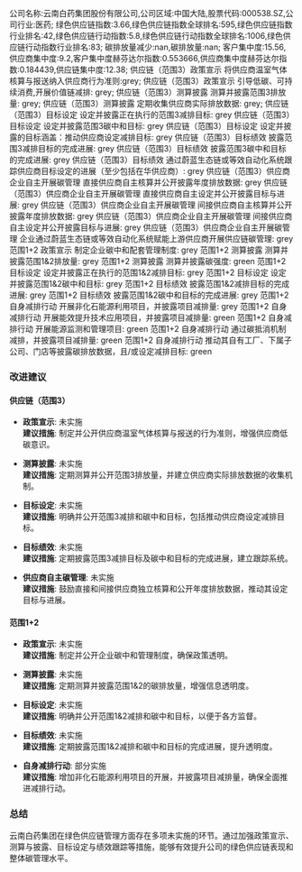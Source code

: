 公司名称:云南白药集团股份有限公司,公司区域:中国大陆,股票代码:000538.SZ,公司行业:医药;        绿色供应链指数:3.66,绿色供应链指数全球排名:595,绿色供应链指数行业排名:42,绿色供应链行动指数:5.8,绿色供应链行动指数全球排名:1006,绿色供应链行动指数行业排名:83;        碳排放量减少:nan,碳排放量:nan;        客户集中度:15.56,供应商集中度:9.2,客户集中度赫芬达尔指数:0.553666,供应商集中度赫芬达尔指数:0.184439,供应链集中度:12.38;        供应链（范围3）政策宣示 将供应商温室气体核算与报送纳入供应商行为准则:grey;        供应链（范围3）政策宣示 引导低碳、可持续消费,开展价值链减排: grey;        供应链（范围3）测算披露 测算并披露范围3排放量: grey;        供应链（范围3）测算披露 定期收集供应商实际排放数据: grey;        供应链（范围3）目标设定 设定并披露正在执行的范围3减排目标: grey        供应链（范围3）目标设定 设定并披露范围3碳中和目标: grey        供应链（范围3）目标设定 设定并披露的目标涵盖：推动供应商设定减排目标: grey        供应链（范围3）目标绩效 披露范围3减排目标的完成进展: grey        供应链（范围3）目标绩效 披露范围3碳中和目标的完成进展: grey        供应链（范围3）目标绩效 通过蔚蓝生态链或等效自动化系统跟踪供应商目标设定的进展（至少包括在华供应商）: grey        供应链（范围3）供应商企业自主开展碳管理 直接供应商自主核算并公开披露年度排放数据: grey        供应链（范围3）供应商企业自主开展碳管理 直接供应商自主设定并公开披露目标与进展: grey        供应链（范围3）供应商企业自主开展碳管理 间接供应商自主核算并公开披露年度排放数据: grey        供应链（范围3）供应商企业自主开展碳管理 间接供应商自主设定并公开披露目标与进展: grey        供应链（范围3）供应商企业自主开展碳管理 企业通过蔚蓝生态链或等效自动化系统赋能上游供应商开展供应链碳管理: grey        范围1+2 政策宣示 制定企业碳中和配套管理制度: grey        范围1+2 测算披露 测算并披露范围1&2排放量: grey        范围1+2 测算披露 测算并披露碳强度: green        范围1+2 目标设定 设定并披露正在执行的范围1&2减排目标: grey        范围1+2 目标设定 设定并披露范围1&2碳中和目标: grey        范围1+2 目标绩效 披露范围1&2减排目标的完成进展: grey        范围1+2 目标绩效 披露范围1&2碳中和目标的完成进展: grey        范围1+2 自身减排行动 开展非化石能源利用项目，并披露项目减排量: grey        范围1+2 自身减排行动 开展能效提升技术应用项目，并披露项目减排量: green        范围1+2 自身减排行动 开展能源监测和管理项目: green        范围1+2 自身减排行动 通过碳抵消机制减排，并披露项目减排量: green        范围1+2 自身减排行动 推动其自有工厂、下属子公司、门店等披露碳排放数据，且/或设定减排目标: green
### 改进建议

#### 供应链（范围3）

- **政策宣示**: 未实施  
  **建议措施**: 制定并公开供应商温室气体核算与报送的行为准则，增强供应商低碳意识。

- **测算披露**: 未实施  
  **建议措施**: 定期测算并公开范围3排放量，并建立供应商实际排放数据的收集机制。

- **目标设定**: 未实施  
  **建议措施**: 明确并公开范围3减排和碳中和目标，包括推动供应商设定减排目标。

- **目标绩效**: 未实施  
  **建议措施**: 定期披露范围3减排目标及碳中和目标的完成进展，建立跟踪系统。

- **供应商自主碳管理**: 未实施  
  **建议措施**: 鼓励直接和间接供应商独立核算和公开年度排放数据，推动其设定目标与进展。

#### 范围1+2

- **政策宣示**: 未实施  
  **建议措施**: 制定并公开企业碳中和管理制度，确保政策透明。

- **测算披露**: 未实施  
  **建议措施**: 定期测算并披露范围1&2的碳排放量，增强信息透明度。

- **目标设定**: 未实施  
  **建议措施**: 明确并公开范围1&2减排和碳中和目标，以便于各方监督。

- **目标绩效**: 未实施  
  **建议措施**: 定期披露范围1&2减排和碳中和目标的完成进展，提升透明度。

- **自身减排行动**: 部分实施  
  **建议措施**: 增加非化石能源利用项目的开展，并披露项目减排量，确保全面推进减排行动。

### 总结

云南白药集团在绿色供应链管理方面存在多项未实施的环节。通过加强政策宣示、测算与披露、目标设定与绩效跟踪等措施，能够有效提升公司的绿色供应链表现和整体碳管理水平。
